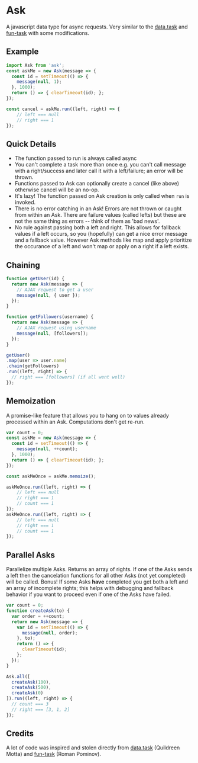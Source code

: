 # Ask

A javascript data type for async requests. Very similar to the [data.task](https://github.com/folktale/data.task) and [fun-task](https://github.com/rpominov/fun-task) with some modifications.

## Example
```javascript
import Ask from 'ask';
const askMe = new Ask(message => {
  const id = setTimeout(() => {
    message(null, 1);
  }, 1000);
  return () => { clearTimeout(id); };
});

const cancel = askMe.run((left, right) => {
    // left === null
    // right === 1
});
```

## Quick Details
- The function passed to run is always called async
- You can't complete a task more than once e.g. you can't call message with a right/success and later call it with a left/failure; an error will be thrown.
- Functions passed to Ask can optionally create a cancel (like above) otherwise cancel will be an no-op.
- It's lazy! The function passed on Ask creation is only called when `run` is invoked.
- There is no error catching in an Ask! Errors are not thrown or caught from within an Ask. There are failure values (called lefts) but these are not the same thing as errors -- think of them as 'bad news'.
- No rule against passing both a left and right. This allows for fallback values if a left occurs, so you (hopefully) can get a nice error message and a fallback value. However Ask methods like map and apply prioritize the occurance of a left and won't map or apply on a right if a left exists.

## Chaining

```javascript
function getUser(id) {
  return new Ask(message => {
    // AJAX request to get a user
    message(null, { user });
  });
}

function getFollowers(username) {
  return new Ask(message => {
    // AJAX request using username
    message(null, [followers]);
  });
}

getUser()
.map(user => user.name)
.chain(getFollowers)
.run((left, right) => {
  // right === [followers] (if all went well)
});
```

## Memoization

A promise-like feature that allows you to hang on to values already processed within an Ask. Computations don't get re-run.

```javascript
var count = 0;
const askMe = new Ask(message => {
  const id = setTimeout(() => {
    message(null, ++count);
  }, 1000);
  return () => { clearTimeout(id); };
});

const askMeOnce = askMe.memoize();

askMeOnce.run((left, right) => {
    // left === null
    // right === 1
    // count === 1
});
askMeOnce.run((left, right) => {
    // left === null
    // right === 1
    // count === 1
});
```

## Parallel Asks

Parallelize multiple Asks. Returns an array of rights. If one of the Asks sends a left then the cancelation functions for all other Asks (not yet completed) will be called. Bonus! If some Asks **have** completed you get both a left and an array of incomplete rights; this helps with debugging and fallback behavior if you want to proceed even if one of the Asks have failed.

```javascript
var count = 0;
function createAsk(to) {
  var order = ++count;
  return new Ask(message => {
    var id = setTimeout(() => {
      message(null, order);
    }, to);
    return () => {
      clearTimeout(id);
    };
  });
}

Ask.all([
  createAsk(100),
  createAsk(500),
  createAsk(0)
]).run((left, right) => {
  // count === 3
  // right === [3, 1, 2]
});
```

## Credits
A lot of code was inspired and stolen directly from [data.task](https://github.com/folktale/data.task) (Quildreen Motta) and [fun-task](https://github.com/rpominov/fun-task) (Roman Pominov).
